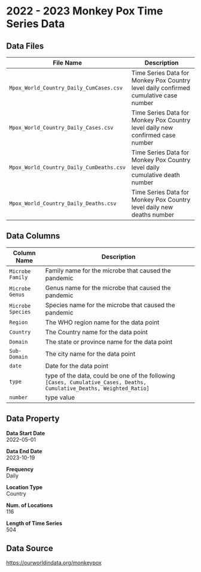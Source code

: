 # 2022 - 2023 Monkey Pox Time Series Data

## Data Files
| File Name | Description |
| --- | ---|
| `Mpox_World_Country_Daily_CumCases.csv` | Time Series Data for Monkey Pox Country level daily confirmed cumulative case number|
| `Mpox_World_Country_Daily_Cases.csv` | Time Series Data for Monkey Pox Country level daily new confirmed case number|
| `Mpox_World_Country_Daily_CumDeaths.csv` | Time Series Data for Monkey Pox Country level daily cumulative death number|
| `Mpox_World_Country_Daily_Deaths.csv` | Time Series Data for Monkey Pox Country level daily new deaths number|

## Data Columns
| Column Name | Description |
| --- | --- |
| `Microbe Family` | Family name for the microbe that caused the pandemic |
| `Microbe Genus` | Genus name for the microbe that caused the pandemic |
| `Microbe Species` | Species name for the microbe that caused the pandemic |
| `Region` | The WHO region name for the data point |
| `Country` | The Country name for the data point |
| `Domain` | The state or province name for the data point |
| `Sub-Domain` | The city name for the data point |
| `date` | Date for the data point |
| `type` | type of the data, could be one of the following `[Cases, Cumulative_Cases, Deaths, Cumulative_Deaths, Weighted_Ratio]` |
| `number` | type value |

## Data Property
**Data Start Date** \
2022-05-01 

**Data End Date** \
2023-10-19

**Frequency** \
Daily 

**Location Type** \
Country 

**Num. of Locations** \
116 

**Length of Time Series** \
504  

## Data Source
https://ourworldindata.org/monkeypox


